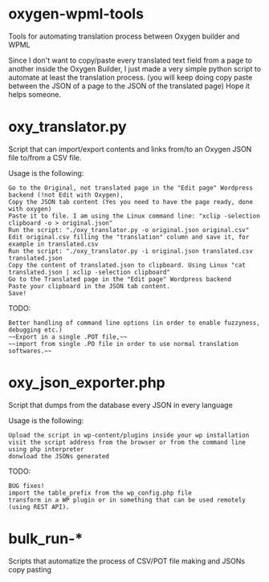 # oxygen-wpml-tools
Tools for automating translation process between Oxygen builder and WPML

Since I don't want to copy/paste every translated text field from a page to another inside the Oxygen Builder,
I just made a very simple python script to automate at least the translation process.
(you will keep doing copy paste between the JSON of a page to the JSON of the translated page)
Hope it helps someone.

# oxy_translator.py
Script that can import/export contents and links from/to an Oxygen JSON file to/from a CSV file.

Usage is the following:

    Go to the Original, not translated page in the "Edit page" Wordpress backend (!not Edit with Oxygen),
    Copy the JSON tab content (Yes you need to have the page ready, done with oxygen)
    Paste it to file. I am using the Linux command line: "xclip -selection clipboard -o > original.json"
    Run the script: "./oxy_translator.py -o original.json original.csv"
    Edit original.csv filling the "translation" column and save it, for example in translated.csv
    Run the script: "./oxy_translator.py -i original.json translated.csv translated.json
    Copy the content of translated.json to clipboard. Using Linux "cat translated.json | xclip -selection clipboard"
    Go to the Translated page in the "Edit page" Wordpress backend
    Paste your clipboard in the JSON tab content.
    Save!

TODO:

    Better handling of command line options (in order to enable fuzzyness, debugging etc.)
    ~~Export in a single .POT file,~~
    ~~import from single .PO file in order to use normal translation softwares.~~


# oxy_json_exporter.php
Script that dumps from the database every JSON in every language 

Usage is the following:

    Upload the script in wp-content/plugins inside your wp installation
    visit the script address from the browser or from the command line using php interpreter
    donwload the JSONs generated 

TODO:

    BUG fixes!
    import the table_prefix from the wp_config.php file
    transform in a WP plugin or in something that can be used remotely (using REST API).
    

# bulk_run-*
Scripts that automatize the process of CSV/POT file making and JSONs copy pasting

